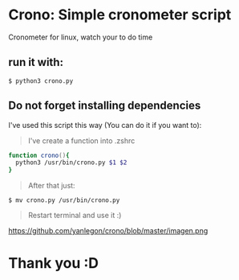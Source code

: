 # Crono: Simple cronometer script
Cronometer for linux, watch your to do time

## run it with: 
```shell
$ python3 crono.py
```
## Do not forget installing dependencies

I've used this script this way (You can do it if you want to):
> I've create a function into .zshrc

```zsh
function crono(){
  python3 /usr/bin/crono.py $1 $2
}
```
> After that just:
```shell
$ mv crono.py /usr/bin/crono.py
```
> Restart terminal and use it :)


https://github.com/yanlegon/crono/blob/master/imagen.png

# Thank you :D
